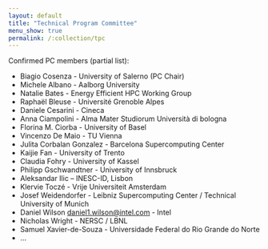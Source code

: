 ```yaml
---
layout: default
title: "Technical Program Committee"
menu_show: true
permalink: /:collection/tpc
---
```


Confirmed PC members (partial list):

* Biagio Cosenza - University of Salerno (PC Chair)
* Michele Albano - Aalborg University
* Natalie Bates - Energy Efficient HPC Working Group
* Raphaël Bleuse - Université Grenoble Alpes
* Daniele Cesarini - Cineca
* Anna Ciampolini - Alma Mater Studiorum Università di bologna
* Florina M. Ciorba - University of Basel
* Vincenzo De Maio - TU Vienna
* Julita Corbalan Gonzalez - Barcelona Supercomputing Center
* Kaijie Fan - University of Trento
* Claudia Fohry - University of Kassel
* Philipp Gschwandtner - University of Innsbruck
* Aleksandar Ilic – INESC-ID, Lisbon
* Klervie Toczé	- Vrije Universiteit Amsterdam
* Josef Weidendorfer - Leibniz Supercomputing Center / Technical University of Munich
* Daniel Wilson	daniel1.wilson@intel.com - Intel
* Nicholas Wright - NERSC / LBNL
* Samuel Xavier-de-Souza - Universidade Federal do Rio Grande do Norte
* ...

<!-- -->






